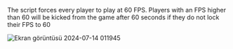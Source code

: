 The script forces every player to play at 60 FPS. Players with an FPS higher than 60 will be kicked from the game after 60 seconds if they do not lock their FPS to 60

![Ekran görüntüsü 2024-07-14 011945](https://github.com/user-attachments/assets/dfaad305-11e7-4745-9c41-0ad9100b067c)
